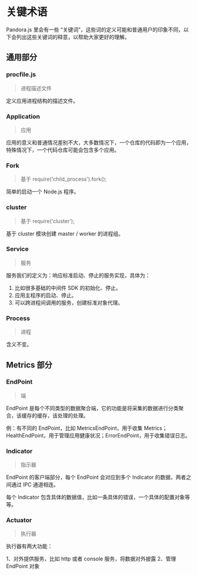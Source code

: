 # 关键术语

Pandora.js 里会有一些 “关键词”，这些词的定义可能和普通用户的印象不同，以下会列出这些关键词的释意，以帮助大家更好的理解。


## 通用部分

### procfile.js

> 进程描述文件

定义应用进程结构的描述文件。

### Application

> 应用

应用的意义和普通情况差别不大，大多数情况下，一个仓库的代码即为一个应用，特殊情况下，一个代码仓库可能会包含多个应用。

### Fork 

> 基于 require('child_process').fork();

简单的启动一个 Node.js 程序。

### cluster 

> 基于 require('cluster');

基于 cluster 模块创建 master / worker 的进程组。

### Service

> 服务

服务我们的定义为：响应标准启动、停止的服务实现，具体为：

1. 比如很多基础的中间件 SDK 的初始化、停止。
2. 应用主程序的启动、停止。
3. 可以跨进程间调用的服务，创建标准对象代理。

### Process

> 进程

含义不变。

## Metrics 部分

### EndPoint

> 端

EndPoint 是每个不同类型的数据聚合端，它的功能是将采集的数据进行分类聚合，该缓存的缓存，该处理的处理。

例：有不同的 EndPoint，比如 MetricsEndPoint，用于收集 Metrics；HealthEndPoint，用于管理应用健康状况；ErrorEndPoint，用于收集错误日志。

### Indicator

> 指示器

EndPoint 的客户端部分，每个 EndPoint 会对应到多个 Indicator 的数据，两者之间通过 IPC 通道相连。

每个 Indicator 包含具体的数据值，比如一条具体的错误，一个具体的配置对象等等。

### Actuator

> 执行器

执行器有两大功能：

1、对外提供服务，比如 http 或者 console 服务，将数据对外披露
2、管理 EndPoint 对象

